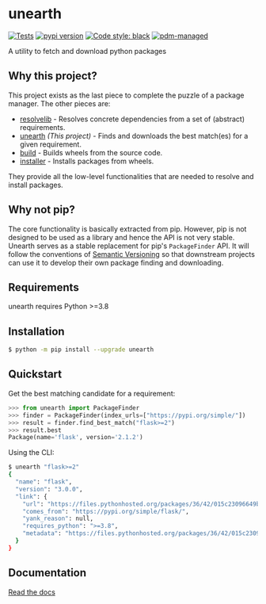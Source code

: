 # unearth

<!--index start-->

[![Tests](https://github.com/frostming/unearth/workflows/Tests/badge.svg)](https://github.com/frostming/unearth/actions?query=workflow%3Aci)
[![pypi version](https://img.shields.io/pypi/v/unearth.svg)](https://pypi.org/project/unearth/)
[![Code style: black](https://img.shields.io/badge/code%20style-black-000000.svg)](https://github.com/psf/black)
[![pdm-managed](https://img.shields.io/endpoint?url=https%3A%2F%2Fcdn.jsdelivr.net%2Fgh%2Fpdm-project%2F.github%2Fbadge.json)](https://pdm-project.org)

A utility to fetch and download python packages

## Why this project?

This project exists as the last piece to complete the puzzle of a package manager. The other pieces are:

- [resolvelib](https://pypi.org/project/resolvelib/) - Resolves concrete dependencies from a set of (abstract) requirements.
- [unearth](https://pypi.org/project/unearth/) _(This project)_ - Finds and downloads the best match(es) for a given requirement.
- [build](https://pypi.org/project/build/) - Builds wheels from the source code.
- [installer](https://pypi.org/project/installer/) - Installs packages from wheels.

They provide all the low-level functionalities that are needed to resolve and install packages.

## Why not pip?

The core functionality is basically extracted from pip. However, pip is not designed to be used as a library and hence the API is not very stable.
Unearth serves as a stable replacement for pip's `PackageFinder` API. It will follow the conventions of [Semantic Versioning](https://semver.org/) so that downstream projects can use it to develop their own package finding and downloading.

## Requirements

unearth requires Python >=3.8

## Installation

```bash
$ python -m pip install --upgrade unearth
```

## Quickstart

Get the best matching candidate for a requirement:

```python
>>> from unearth import PackageFinder
>>> finder = PackageFinder(index_urls=["https://pypi.org/simple/"])
>>> result = finder.find_best_match("flask>=2")
>>> result.best
Package(name='flask', version='2.1.2')
```

Using the CLI:

```bash
$ unearth "flask>=2"
{
  "name": "flask",
  "version": "3.0.0",
  "link": {
    "url": "https://files.pythonhosted.org/packages/36/42/015c23096649b908c809c69388a805a571a3bea44362fe87e33fc3afa01f/flask-3.0.0-py3-none-any.whl",
    "comes_from": "https://pypi.org/simple/flask/",
    "yank_reason": null,
    "requires_python": ">=3.8",
    "metadata": "https://files.pythonhosted.org/packages/36/42/015c23096649b908c809c69388a805a571a3bea44362fe87e33fc3afa01f/flask-3.0.0-py3-none-any.whl.metadata"
  }
}
```

<!--index end-->

## Documentation

[Read the docs](https://unearth.readthedocs.io/en/latest/)
